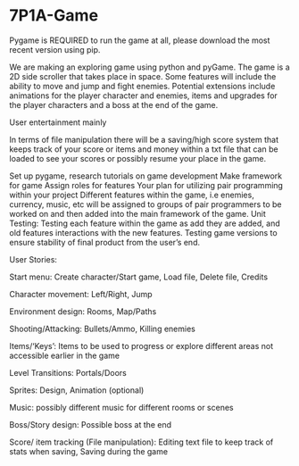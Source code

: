 # 7P1A-Game

Pygame is REQUIRED to run the game at all, please download the most recent version using pip.

We are making an exploring game using python and pyGame. The game is a 2D side scroller that takes place in space. Some features will include the ability to move and jump and fight enemies. Potential extensions include animations for the player character and enemies, items and upgrades for the player characters and a boss at the end of the game.

User entertainment mainly
    
In terms of file manipulation there will be a saving/high score system that keeps track of your score or items and money within a txt file that can be loaded to see your scores or possibly resume your place in the game.

Set up pygame, research tutorials on game development
Make framework for game 
Assign roles for features
Your plan for utilizing pair programming within your project
Different features within the game, i.e enemies, currency, music, etc will be assigned to groups of pair programmers to be worked on and then added into the main framework of the game.
 Unit Testing: Testing each feature within the game as add they are added, and old features interactions with the new features. Testing game versions to ensure stability of final product from the user’s end.

User Stories:

Start menu: Create character/Start game, Load file, Delete file, Credits

Character movement: Left/Right, Jump

Environment design: Rooms, Map/Paths 

Shooting/Attacking: Bullets/Ammo, Killing enemies

Items/‘Keys’: Items to be used to progress or explore different areas not accessible earlier in the game 

Level Transitions: Portals/Doors

Sprites: Design, Animation (optional)

Music: possibly different music for different rooms or scenes

Boss/Story design: Possible boss at the end 

Score/ item tracking (File manipulation): Editing text file to keep track of stats when saving, Saving during the game
